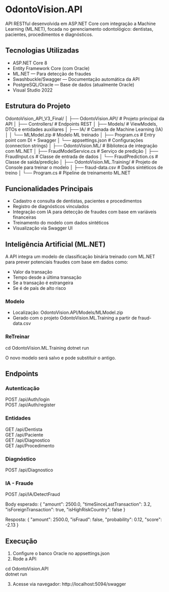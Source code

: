 # OdontoVision.API

API RESTful desenvolvida em ASP.NET Core com integração a Machine Learning (ML.NET), focada no gerenciamento odontológico: dentistas, pacientes, procedimentos e diagnósticos.

## Tecnologias Utilizadas

- ASP.NET Core 8
- Entity Framework Core (com Oracle)
- ML.NET — Para detecção de fraudes
- Swashbuckle/Swagger — Documentação automática da API
- PostgreSQL/Oracle — Base de dados (atualmente Oracle)
- Visual Studio 2022

## Estrutura do Projeto

OdontoVision_API_V3_Final/
│
├── OdontoVision.API/                 # Projeto principal da API
│   ├── Controllers/                  # Endpoints REST
│   ├── Models/                       # ViewModels, DTOs e entidades auxiliares
│   ├── IA/                           # Camada de Machine Learning (IA)
│   │   └── MLModel.zip               # Modelo ML treinado
│   ├── Program.cs                   # Entry point com DI + Swagger
│   └── appsettings.json             # Configurações (connection strings)
│
├── OdontoVision.ML/                 # Biblioteca de integração com ML.NET
│   ├── FraudModelService.cs         # Serviço de predição
│   ├── FraudInput.cs                # Classe de entrada de dados
│   └── FraudPrediction.cs           # Classe de saída/predição
│
├── OdontoVision.ML.Training/       # Projeto de Console para treinar o modelo
│   ├── fraud-data.csv               # Dados sintéticos de treino
│   └── Program.cs                   # Pipeline de treinamento ML.NET

## Funcionalidades Principais

- Cadastro e consulta de dentistas, pacientes e procedimentos
- Registro de diagnósticos vinculados
- Integração com IA para detecção de fraudes com base em variáveis financeiras
- Treinamento do modelo com dados sintéticos
- Visualização via Swagger UI

## Inteligência Artificial (ML.NET)

A API integra um modelo de classificação binária treinado com ML.NET para prever potenciais fraudes com base em dados como:

- Valor da transação
- Tempo desde a última transação
- Se a transação é estrangeira
- Se é de país de alto risco

### Modelo

- Localização: OdontoVision.API/Models/MLModel.zip
- Gerado com o projeto OdontoVision.ML.Training a partir de fraud-data.csv

### ReTreinar

cd OdontoVision.ML.Training
dotnet run

O novo modelo será salvo e pode substituir o antigo.

## Endpoints

### Autenticação

POST /api/Auth/login  
POST /api/Auth/register

### Entidades

GET /api/Dentista  
GET /api/Paciente  
GET /api/Diagnostico  
GET /api/Procedimento

### Diagnóstico

POST /api/Diagnostico

### IA - Fraude

POST /api/IA/DetectFraud

Body esperado:
{
  "amount": 2500.0,
  "timeSinceLastTransaction": 3.2,
  "isForeignTransaction": true,
  "isHighRiskCountry": false
}

Resposta:
{
  "amount": 2500.0,
  "isFraud": false,
  "probability": 0.12,
  "score": -2.13
}

## Execução

1. Configure o banco Oracle no appsettings.json
2. Rode a API:

cd OdontoVision.API  
dotnet run

3. Acesse via navegador:
http://localhost:5094/swagger



